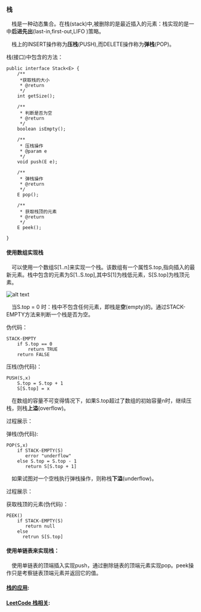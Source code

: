  ### 栈
 &ensp;&ensp;栈是一种动态集合。在栈(stack)中,被删除的是最近插入的元素：栈实现的是一中**后进先出**(last-in,first-out,LIFO )策略。
 
 &ensp;&ensp;栈上的INSERT操作称为**压栈**(PUSH),而DELETE操作称为**弹栈**(POP)。
 
 栈(接口)中包含的方法：
 ```
 public interface Stack<E> {
     /**
      *获取栈的大小
      * @return
      */
     int getSize();
 
     /**
      * 判断是否为空
      * @return
      */
     boolean isEmpty();
 
     /**
      * 压栈操作
      * @param e
      */
     void push(E e);
 
     /**
      * 弹栈操作
      * @return
      */
     E pop();
 
     /**
      * 获取栈顶的元素
      * @return
      */
     E peek();
 
 }
 ```
 
 #### 使用数组实现栈
 &ensp;&ensp;可以使用一个数组S[1..n]来实现一个栈。该数组有一个属性S.top,指向插入的最新元素。栈中包含的元素为S[1..S.top],其中S[1]为栈低元素，S[S.top]为栈顶元素。
 
 ![alt text](./linkedlist/data-mapper.png "Data Mapper")
 
 &ensp;&ensp;当S.top = 0 时：栈中不包含任何元素，即栈是**空**(empty)的。通过STACK-EMPTY方法来判断一个栈是否为空。
 
 伪代码：
 ```
 STACK-EMPTY
     if S.top == 0
         return TRUE
     return FALSE
```
压栈(伪代码)：
```
PUSH(S,x)
    S.top = S.top + 1
    S[S.top] = x
```
&ensp;&ensp;在数组的容量不可变得情况下，如果S.top超过了数组的初始容量n时，继续压栈，则栈**上溢**(overflow)。

过程展示：

弹栈(伪代码):
```
POP(S,x)
    if STACK-EMPTY(S)
       error "underflow"
    else S.top = S.top - 1
       return S[S.top + 1]
```
&ensp;&ensp;如果试图对一个空栈执行弹栈操作，则称栈**下溢**(underflow)。

过程展示：

获取栈顶的元素(伪代码)：
```
PEEK()
    if STACK-EMPTY(S)
       return null
    else
      retrun S[S.top]
```


 #### 使用单链表来实现栈：
 &ensp;&ensp;使用单链表的顶端插入实现push，通过删除链表的顶端元素实现pop。peek操作只是考察链表顶端元素并返回它的值。
 
 
#### [栈的应用]:
#### [LeetCode 栈相关]:


[栈的应用]:https://github.com/FunCheney/data-structure/blob/master/src/main/java/com/fchen/datastructure/stack/apply/README.md

[LeetCode 栈相关]:https://github.com/FunCheney/data-structure/blob/master/src/main/java/com/fchen/datastructure/stack/leetcode/README.md